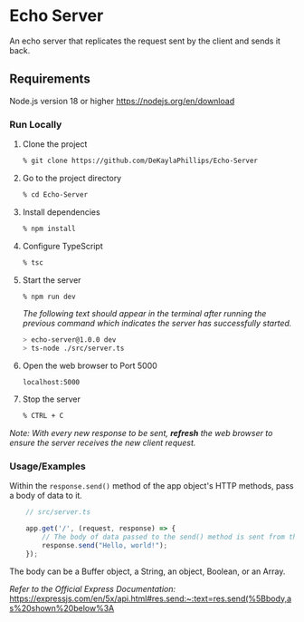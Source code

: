 # Echo Server

An echo server that replicates the request sent by the client and sends it back.

## Requirements

Node.js version 18 or higher
<https://nodejs.org/en/download>

### Run Locally

1. Clone the project

    ```bash  
    % git clone https://github.com/DeKaylaPhillips/Echo-Server
    ```

2. Go to the project directory

    ```bash
    % cd Echo-Server
    ```

3. Install dependencies

    ```bash
    % npm install
    ```

4. Configure TypeScript

    ```bash
    % tsc
    ```

5. Start the server

    ```bash
    % npm run dev
    ```

    *The following text should appear in the terminal after running the previous command which indicates the server has successfully started.*

    ```bash
    > echo-server@1.0.0 dev
    > ts-node ./src/server.ts
    ```

6. Open the web browser to Port 5000

    ```text
    localhost:5000
    ```

7. Stop the server

    ```bash
    % CTRL + C
    ```

*Note: With every new response to be sent, **refresh** the web browser to ensure the server receives the new client request.*

### Usage/Examples

Within the `response.send()` method of the app object's HTTP methods, pass a body of data to it.

```typescript
    // src/server.ts

    app.get('/', (request, response) => {
        // The body of data passed to the send() method is sent from the server and will appear to the client on the web browser.
        response.send("Hello, world!");
    });
```

The body can be a Buffer object, a String, an object, Boolean, or an Array.

*Refer to the Official Express Documentation:*
<https://expressjs.com/en/5x/api.html#res.send:~:text=res.send(%5Bbody,as%20shown%20below%3A>

